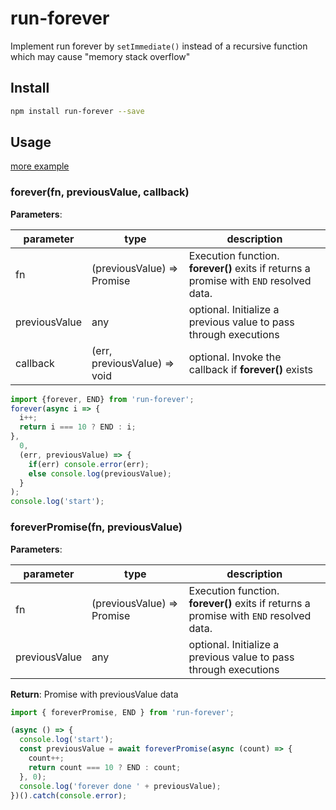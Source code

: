 # run-forever

Implement run forever by `setImmediate()` instead of a recursive function which may cause "memory stack overflow" 

## Install
``` bash
npm install run-forever --save
```

## Usage
[more example](./example)

### forever(fn, previousValue, callback)

**Parameters**:

| parameter     | type                         | description                                                                            |
| ------------- | ---------------------------- |----------------------------------------------------------------------------------------|
| fn            | (previousValue) => Promise   | Execution function. **forever()** exits if returns a promise with `END` resolved data. |
| previousValue | any                          | optional. Initialize a previous value to pass through executions                       |
| callback      | (err, previousValue) => void | optional. Invoke the callback if **forever()** exists                                            |


```typescript
import {forever, END} from 'run-forever';
forever(async i => {
  i++;
  return i === 10 ? END : i;
},
  0,
  (err, previousValue) => {
    if(err) console.error(err);
    else console.log(previousValue);
  }
);
console.log('start');
```

### foreverPromise(fn, previousValue)
**Parameters**:

| parameter     | type                       | description                                                                            |
| ------------- | -------------------------- | -------------------------------------------------------------------------------------- |
| fn            | (previousValue) => Promise | Execution function. **forever()** exits if returns a promise with `END` resolved data. |
| previousValue | any                        | optional. Initialize a previous value to pass through executions                                 |

**Return**: Promise with previousValue data

```typescript
import { foreverPromise, END } from 'run-forever';

(async () => {
  console.log('start');
  const previousValue = await foreverPromise(async (count) => {
    count++;
    return count === 10 ? END : count;
  }, 0);
  console.log('forever done ' + previousValue);
})().catch(console.error);
```
